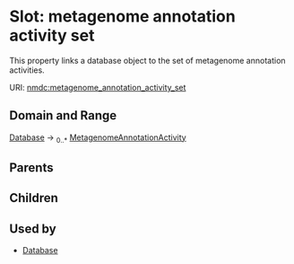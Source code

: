
# Slot: metagenome annotation activity set


This property links a database object to the set of metagenome annotation activities.

URI: [nmdc:metagenome_annotation_activity_set](https://microbiomedata/meta/metagenome_annotation_activity_set)


## Domain and Range

[Database](Database.md) &#8594;  <sub>0..\*</sub> [MetagenomeAnnotationActivity](MetagenomeAnnotationActivity.md)

## Parents


## Children


## Used by

 * [Database](Database.md)
